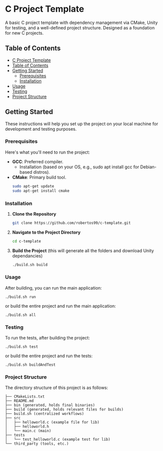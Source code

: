 # C Project Template

A basic C project template with dependency management via CMake, Unity for testing, and a well-defined project structure. Designed as a foundation for new C projects.

## Table of Contents

- [C Project Template](#c-project-template)
- [Table of Contents](#table-of-contents)
- [Getting Started](#getting-started)
  - [Prerequisites](#prerequisites)
  - [Installation](#installation)
- [Usage](#usage)
- [Testing](#testing)
- [Project Structure](#project-structure)

## Getting Started

These instructions will help you set up the project on your local machine for development and testing purposes.

### Prerequisites

Here's what you'll need to run the project:

- **GCC**: Preferred compiler.
  - Installation (based on your OS, e.g., sudo apt install gcc for Debian-based distros).
- **CMake**: Primary build tool.
   ```bash
   sudo apt-get update 
   sudo apt-get install cmake

### Installation

1. **Clone the Repository**
    ```bash
   git clone https://github.com/robertos99/c-template.git

2. **Navigate to the Project Directory**
    ```bash
   cd c-template

3. **Build the Project** (this will generate all the folders and download Unity dependancies)

    ```bash
    ./build.sh build

### Usage
After building, you can run the main application:
    
    ./build.sh run

or build the entire project and run the main application:

    ./build.sh all


### Testing
To run the tests, after building the project:    

    ./build.sh test

or build the entire project and run the tests:

    ./build.sh buildAndTest

### Project Structure
The directory structure of this project is as follows:

```
├── CMakeLists.txt
├── README.md
├── bin (generated, holds final binaries)
├── build (generated, holds relevant files for builds)
├── build.sh (centralized workflows)
├── src
│   ├── helloworld.c (example file for lib)
│   ├── helloworld.h
│   └── main.c (main)
├── tests
│   └── test_helloworld.c (example test for lib)
└── third_party (tools, etc.)